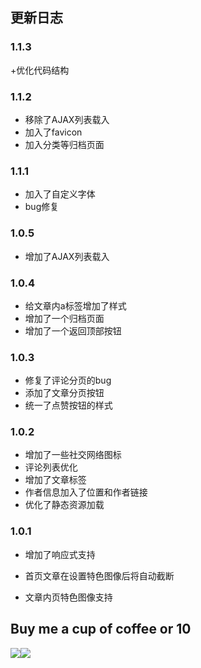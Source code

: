 ## 更新日志
### 1.1.3
+优化代码结构

### 1.1.2

+ 移除了AJAX列表载入
+ 加入了favicon
+ 加入分类等归档页面

### 1.1.1

+ 加入了自定义字体
+ bug修复
### 1.0.5
+ 增加了AJAX列表载入

### 1.0.4
+ 给文章内a标签增加了样式
+ 增加了一个归档页面
+ 增加了一个返回顶部按钮

### 1.0.3
+ 修复了评论分页的bug
+ 添加了文章分页按钮
+ 统一了点赞按钮的样式

### 1.0.2

+ 增加了一些社交网络图标
+ 评论列表优化
+ 增加了文章标签
+ 作者信息加入了位置和作者链接
+ 优化了静态资源加载

### 1.0.1

+ 增加了响应式支持

+ 首页文章在设置特色图像后将自动截断

+ 文章内页特色图像支持

## Buy me a cup of coffee or 10

![](http://static.fatesinger.com/2015/10/o3zg1edhrs8h8gom.JPG)![](http://static.fatesinger.com/2015/10/3knkyzswj5srf0xj.JPG)